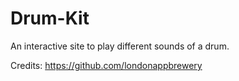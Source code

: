 # Drum-Kit
An interactive site to play different sounds of a drum.

Credits: https://github.com/londonappbrewery
